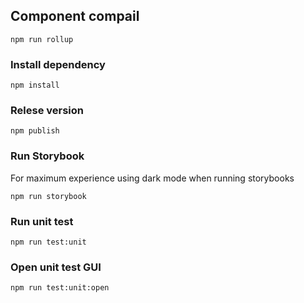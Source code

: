 ## Component compail

```
npm run rollup
```

### Install dependency

```
npm install
```

### Relese version

```
npm publish
```

### Run Storybook

For maximum experience using dark mode when running storybooks

```
npm run storybook
```

### Run unit test

```
npm run test:unit
```

### Open unit test GUI

```
npm run test:unit:open
```
